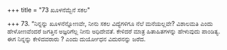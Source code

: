 +++
title = "73 ಖೂಳನೆಮ್ಬೆನೆ ಸಕಲ"

+++
73.  “ನಿನ್ನನ್ನು ಖೂಳನೆನ್ನೋಣವೇ, ನೀನು ಸಕಲ ವಿದ್ಯೆಗಳಿಗೂ ನೆಲೆ ಮನೆಯಲ್ಲವೇ? ವಿಶಾಲಮತಿ ಎಂದು ಹೇಳೋಣವೆಂದರೆ ಜಗತ್ತಿನ ಅಜ್ಞರಿಗೆಲ್ಲ ನೀನು ಅಧಿದೇವತೆ.  ಕೇಳಿದರೆ ಮಾತ್ರ ಹಿತಾಹಿತಗಳನ್ನು ಹೇಳುವುದು ಪಾಂಡಿತ್ಯ. ಈಗ  ನಿನ್ನನ್ನು ಕೇಳಿದವರಾರು ? ಎಂದು ದುರ್ಯೋಧನ ವಿದುರನನ್ನು ಜರೆದ.